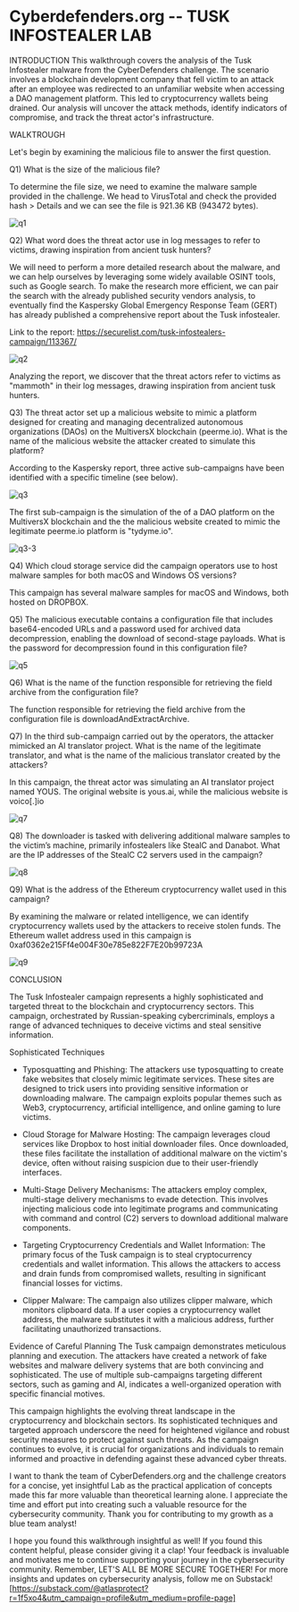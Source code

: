 # Cyberdefenders.org -- TUSK INFOSTEALER LAB

INTRODUCTION
This walkthrough covers the analysis of the Tusk Infostealer malware from the CyberDefenders challenge. The scenario involves a blockchain development company that fell victim to an attack after an employee was redirected to an unfamiliar website when accessing a DAO management platform. This led to cryptocurrency wallets being drained. Our analysis will uncover the attack methods, identify indicators of compromise, and track the threat actor's infrastructure.

WALKTROUGH

Let's begin by examining the malicious file to answer the first question.

Q1) What is the size of the malicious file?

To determine the file size, we need to examine the malware sample provided in the challenge. We head to VirusTotal and check the provided hash > Details and we can see the file is 921.36 KB (943472 bytes).

![q1](https://github.com/user-attachments/assets/8b03e5e0-4a03-49c7-a779-13b276b69e01)

Q2) What word does the threat actor use in log messages to refer to victims, drawing inspiration from ancient tusk hunters?

We will need to perform a more detailed research about the malware, and we can help ourselves by leveraging some widely available OSINT tools, such as Google search. 
To make the research more efficient, we can pair the search with the already published security vendors analysis, to eventually find the Kaspersky Global Emergency Response Team (GERT) has already published a comprehensive report about the Tusk infostealer. 

Link to the report: https://securelist.com/tusk-infostealers-campaign/113367/

![q2](https://github.com/user-attachments/assets/67c28cd3-b93b-4727-b0c0-a021e213ab77)

Analyzing the report, we discover that the threat actors refer to victims as "mammoth" in their log messages, drawing inspiration from ancient tusk hunters.

Q3) The threat actor set up a malicious website to mimic a platform designed for creating and managing decentralized autonomous organizations (DAOs) on the MultiversX blockchain (peerme.io). What is the name of the malicious website the attacker created to simulate this platform?

According to the Kaspersky report, three active sub-campaigns have been identified with a specific timeline (see below).

![q3](https://github.com/user-attachments/assets/cc25ea98-7a97-4484-bec0-534899896054)

The first sub-campaign is the simulation of the of a DAO platform on the MultiversX blockchain and the the malicious website created to mimic the legitimate peerme.io platform is "tydyme.io".

![q3-3](https://github.com/user-attachments/assets/11ba101b-86aa-4029-8f85-8db331047462)

Q4) Which cloud storage service did the campaign operators use to host malware samples for both macOS and Windows OS versions?

This campaign has several malware samples for macOS and Windows, both hosted on DROPBOX. 

Q5) The malicious executable contains a configuration file that includes base64-encoded URLs and a password used for archived data decompression, enabling the download of second-stage payloads. What is the password for decompression found in this configuration file?

![q5](https://github.com/user-attachments/assets/35ab444d-3cfc-4313-8d57-6714e37e716b)

Q6) What is the name of the function responsible for retrieving the field archive from the configuration file?

The function responsible for retrieving the field archive from the configuration file is downloadAndExtractArchive.

Q7) In the third sub-campaign carried out by the operators, the attacker mimicked an AI translator project. What is the name of the legitimate translator, and what is the name of the malicious translator created by the attackers?

In this campaign, the threat actor was simulating an AI translator project named YOUS. The original website is yous.ai, while the malicious website is voico[.]io

![q7](https://github.com/user-attachments/assets/d65f9d60-718f-4381-85fa-fddf1df5b15d)

Q8) The downloader is tasked with delivering additional malware samples to the victim’s machine, primarily infostealers like StealC and Danabot. What are the IP addresses of the StealC C2 servers used in the campaign?

![q8](https://github.com/user-attachments/assets/04121d3b-57db-4101-9715-e8825ed41e84)

Q9) What is the address of the Ethereum cryptocurrency wallet used in this campaign?

By examining the malware or related intelligence, we can identify cryptocurrency wallets used by the attackers to receive stolen funds.
The Ethereum wallet address used in this campaign is 0xaf0362e215Ff4e004F30e785e822F7E20b99723A

![q9](https://github.com/user-attachments/assets/d4ab66aa-9390-483d-af2e-f5c687c19286)

CONCLUSION

The Tusk Infostealer campaign represents a highly sophisticated and targeted threat to the blockchain and cryptocurrency sectors. This campaign, orchestrated by Russian-speaking cybercriminals, employs a range of advanced techniques to deceive victims and steal sensitive information.

Sophisticated Techniques
- Typosquatting and Phishing: The attackers use typosquatting to create fake websites that closely mimic legitimate services. These sites are designed to trick users into providing sensitive information or downloading malware. The campaign exploits popular themes such as Web3, cryptocurrency, artificial intelligence, and online gaming to lure victims.
- Cloud Storage for Malware Hosting: The campaign leverages cloud services like Dropbox to host initial downloader files. Once downloaded, these files facilitate the installation of additional malware on the victim's device, often without raising suspicion due to their user-friendly interfaces.
- Multi-Stage Delivery Mechanisms: The attackers employ complex, multi-stage delivery mechanisms to evade detection. This involves injecting malicious code into legitimate programs and communicating with command and control (C2) servers to download additional malware components.

- Targeting Cryptocurrency Credentials and Wallet Information: The primary focus of the Tusk campaign is to steal cryptocurrency credentials and wallet information. This allows the attackers to access and drain funds from compromised wallets, resulting in significant financial losses for victims.

- Clipper Malware: The campaign also utilizes clipper malware, which monitors clipboard data. If a user copies a cryptocurrency wallet address, the malware substitutes it with a malicious address, further facilitating unauthorized transactions.

Evidence of Careful Planning
The Tusk campaign demonstrates meticulous planning and execution. The attackers have created a network of fake websites and malware delivery systems that are both convincing and sophisticated. The use of multiple sub-campaigns targeting different sectors, such as gaming and AI, indicates a well-organized operation with specific financial motives.

This campaign highlights the evolving threat landscape in the cryptocurrency and blockchain sectors. Its sophisticated techniques and targeted approach underscore the need for heightened vigilance and robust security measures to protect against such threats. As the campaign continues to evolve, it is crucial for organizations and individuals to remain informed and proactive in defending against these advanced cyber threats.

I want to thank the team of CyberDefenders.org and the challenge creators for a concise, yet insightful Lab as the practical application of concepts made this far more valuable than theoretical learning alone. I appreciate the time and effort put into creating such a valuable resource for the cybersecurity community. Thank you for contributing to my growth as a blue team analyst!

I hope you found this walkthrough insightful as well! If you found this content helpful, please consider giving it a clap! Your feedback is invaluable and motivates me to continue supporting your journey in the cybersecurity community. Remember, LET'S ALL BE MORE SECURE TOGETHER! For more insights and updates on cybersecurity analysis, follow me on Substack! [https://substack.com/@atlasprotect?r=1f5xo4&utm_campaign=profile&utm_medium=profile-page]
